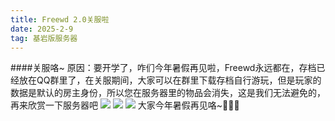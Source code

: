 ```yaml
---
title: Freewd 2.0关服啦
date: 2025-2-9
tag: 基岩版服务器
---
```

####关服咯~
原因：要开学了，咋们今年暑假再见啦，Freewd永远都在，存档已经放在QQ群里了，在关服期间，大家可以在群里下载存档自行游玩，但是玩家的数据是默认的房主身份，所以您在服务器里的物品会消失，这是我们无法避免的，再来欣赏一下服务器吧
<img src="http://r.photo.store.qq.com/psc?/V52QaM1t3cdkLX01oy3M3MJt8R1oBIF7/TmEUgtj9EK6.7V8ajmQrEFOgi3ir8VLI4WhXNeOULmaKmSEnsOAo4zMY*57r8Frkck4qoZWQiVLE25HgOuaMQxIlhjT2Hp5ig85klMvZ0x4!/r">
<img src="http://r.photo.store.qq.com/psc?/V52QaM1t3cdkLX01oy3M3MJt8R1oBIF7/TmEUgtj9EK6.7V8ajmQrEFOgi3ir8VLI4WhXNeOULmbs4zK*fMckWi5T2nE6VWZW6qe10hAcR83bp2*h*msKwH9yu*bnOKaZl5Wk4Qa2p5g!/r">
<img src="http://r.photo.store.qq.com/psc?/V52QaM1t3cdkLX01oy3M3MJt8R1oBIF7/TmEUgtj9EK6.7V8ajmQrEFOgi3ir8VLI4WhXNeOULmbDN0Dh2kThdUKvEF6hmbyXCNcQ5eYN9yNtCDiJ4X7iWI1YDN9KWzF2b6*9n.JHZxs!/r">
大家今年暑假再见咯~👋👋👋
